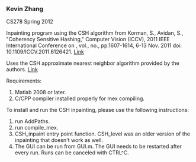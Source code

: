 ### Kevin Zhang
CS278 Spring 2012

Inpainting program using the CSH algorithm from Korman, S., Avidan, S., "Coherency Sensitive Hashing," Computer Vision (ICCV), 2011 IEEE International Conference on , vol., no., pp.1607-1614, 6-13 Nov. 2011
doi: 10.1109/ICCV.2011.6126421. [Link](http://www.eng.tau.ac.il/~simonk/CSH/index.html)

Uses the CSH approximate nearest neighbor algorithm provided by the authors. [Link](http://www.eng.tau.ac.il/~simonk/CSH/index.html)

Requirements:

1. Matlab 2008 or later.
2. C/CPP compiler installed properly for mex compiling.


To install and run the CSH inpainting, please use the following instructions:

1. run AddPaths.
2. run compile_mex.
3. CSH_inpaint entry point function. CSH_level was an older version of the inpainting that doesn't work as well.
4. The GUI can be run from GUI.m. The GUI needs to be restarted after every run. Runs can be canceled with CTRL^C.
